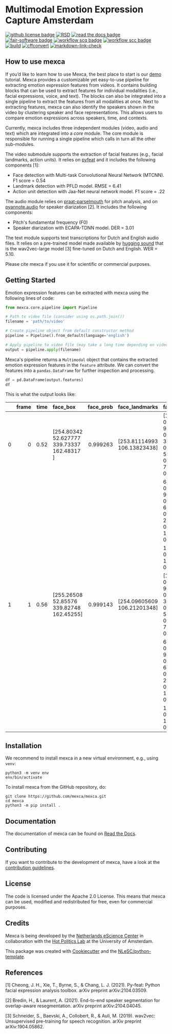 
# Multimodal Emotion Expression Capture Amsterdam

[![github license badge](https://img.shields.io/github/license/mexca/mexca)](https://github.com/mexca/mexca)
[![RSD](https://img.shields.io/badge/rsd-mexca-00a3e3.svg)](https://www.research-software.nl/software/mexca)
[![read the docs badge](https://readthedocs.org/projects/pip/badge/)](https://mexca.readthedocs.io/en/latest/index.html)
[![fair-software badge](https://img.shields.io/badge/fair--software.eu-%E2%97%8F%20%20%E2%97%8F%20%20%E2%97%8F%20%20%E2%97%8F%20%20%E2%97%8B-yellow)](https://fair-software.eu)
[![workflow scq badge](https://sonarcloud.io/api/project_badges/measure?project=mexca_mexca&metric=alert_status)](https://sonarcloud.io/dashboard?id=mexca_mexca)
[![workflow scc badge](https://sonarcloud.io/api/project_badges/measure?project=mexca_mexca&metric=coverage)](https://sonarcloud.io/dashboard?id=mexca_mexca)
[![build](https://github.com/mexca/mexca/actions/workflows/build.yml/badge.svg)](https://github.com/mexca/mexca/actions/workflows/build.yml)
[![cffconvert](https://github.com/mexca/mexca/actions/workflows/cffconvert.yml/badge.svg)](https://github.com/mexca/mexca/actions/workflows/cffconvert.yml)
[![markdown-link-check](https://github.com/mexca/mexca/actions/workflows/markdown-link-check.yml/badge.svg)](https://github.com/mexca/mexca/actions/workflows/markdown-link-check.yml)

## How to use mexca

If you’d like to learn how to use Mexca, the best place to start is our [demo](https://github.com/mexca/mexca/tree/main/examples) tutorial. 
Mexca provides a customizable yet easy-to-use pipeline for extracting emotion expression features from videos. It contains building blocks that can be used to extract features for individual modalities (i.e., facial expressions, voice, and text). The blocks can also be integrated into a single pipeline to extract the features from all modalities at once. Next to extracting features, mexca can also identify the speakers shown in the video by clustering speaker and face representations. This allows users to compare emotion expressions across speakers, time, and contexts. 

Currently, mexca includes three independent modules (video, audio and text) which are integrated into a *core* module. The core module is responsible for running a single pipeline which calls in turn all the other sub-modules.

The video submodule supports the extraction of facial features (e.g., facial landmarks, action units). It relies on [pyfeat](https://py-feat.org/pages/intro.html) and it includes the following components [1]:

- Face detection with Multi-task Convolutional Neural Network (MTCNN). F1 score = 0.54
- Landmark detection with PFLD model. RMSE = 6.41
- Action unit detection with Jaa-Net neural network model. F1 score = .22

The audio module relies on [praat-parselmouth](https://github.com/YannickJadoul/Parselmouth) for pitch analysis, and on [pyannote.audio](https://github.com/pyannote/pyannote-audio) for speaker diarization [2]. It includes the following components:

- Pitch's fundamental frequency (F0)
- Speaker diarization with ECAPA-TDNN model. DER = 3.01

The text module supports text transcriptions for Dutch and English audio files. It relies on a pre-trained model made available by [hugging sound](https://github.com/jonatasgrosman/huggingsound) that is the wav2vec-large model [3] fine-tuned on Dutch and English. WER = 5.10. 

Please cite mexca if you use it for scientific or commercial purposes.

## Getting Started

Emotion expression features can be extracted with mexca using the following lines of code:

```python
from mexca.core.pipeline import Pipeline

# Path to video file (consider using os.path.join())
filename = 'path/to/video'

# Create pipeline object from default constructor method
pipeline = Pipeline().from_default(language='english')

# Apply pipeline to video file (may take a long time depending on video length)
output = pipeline.apply(filename)
```

Mexca's pipeline returns a `Multimodal` object that contains the extracted emotion expression features in the `feature` attribute. We can convert the features into a `pandas.DataFrame` for further inspection and processing.

```python
df = pd.DataFrame(output.features)
df
```

This is what the output looks like:

|      |   frame |   time | face_box                                          |   face_prob | face_landmarks                | face_aus                                                               |   face_id |   pitchF0 |   segment_id |   segment_start |   segment_end | track   | speaker_id   |   text_token_id | text_token               |   text_token_start |   text_token_end |   match_id |
|-----:|--------:|-------:|:--------------------------------------------------|------------:|:------------------------------|:-----------------------------------------------------------------------|----------:|----------:|-------------:|----------------:|--------------:|:--------|:-------------|----------------:|:-------------------------|-------------------:|-----------------:|-----------:|
|   0 |      0 |   0.52 | [254.80342   52.627777 339.73337  162.48317 ]     |    0.999263 | [253.81114993 106.13823438]   | [1.7722143e-01 9.6993530e-01 3.4657875e-03 5.7775569e-01 7.8125650e-01 |         7 |  nan      |            1 |        0.497812 |       21.0178 | 0       | SPEAKER_00   |               0 |                          |               0    |             0    |          0 |
|      |         |        |                                                   |             |                               |  6.8736470e-01 9.7945237e-01 6.4704597e-01 2.7061898e-01 1.1658277e-03 |           |           |              |                 |               |         |              |                 |                          |                    |                  |            |
|      |         |        |                                                   |             |                               |  1.8453683e-03 1.5043484e-05]                                          |           |           |              |                 |               |         |              |                 |                          |                    |                  |            |
|   1 |      1 |   0.56 | [255.26508  52.85576 339.82748 162.45255]         |    0.999143 | [254.09605609 106.21201348]   | [1.7896292e-01 9.6784592e-01 3.4994783e-03 5.6765985e-01 7.8207129e-01 |         7 |  nan      |            1 |        0.497812 |       21.0178 | 0       | SPEAKER_00   |               0 |                          |               0    |             0    |          0 |
|      |         |        |                                                   |             |                               |  6.6663665e-01 9.7949558e-01 6.4933497e-01 2.6935115e-01 1.1610943e-03 |           |           |              |                 |               |         |              |                 |                          |                    |                  |            |
|      |         |        |                                                   |             |                               |  1.6607261e-03 1.5213599e-05]                                          |           |           |              |                 |               |         |              |                 |                          |                    |                  |            |



## Installation

We recommend to install mexca in a new virtual environment, e.g., using `venv`:

```console
python3 -m venv env
env/bin/activate
```

To install mexca from the GitHub repository, do:

```console
git clone https://github.com/mexca/mexca.git
cd mexca
python3 -m pip install .
```

## Documentation

The documentation of mexca can be found on [Read the Docs](https://mexca.readthedocs.io/en/latest/index.html).

## Contributing

If you want to contribute to the development of mexca,
have a look at the [contribution guidelines](CONTRIBUTING.md).

## License

The code is licensed under the Apache 2.0 License. This means that mexca can be used, modified and redistributed for free, even for commercial purposes.

## Credits

Mexca is being developed by the [Netherlands eScience Center](https://www.esciencecenter.nl/) in collaboration with the [Hot Politics Lab](http://www.hotpolitics.eu/) at the University of Amsterdam.

This package was created with [Cookiecutter](https://github.com/audreyr/cookiecutter) and the [NLeSC/python-template](https://github.com/NLeSC/python-template).

## References
[1] Cheong, J. H., Xie, T., Byrne, S., & Chang, L. J. (2021). Py-feat: Python facial expression analysis toolbox. arXiv preprint arXiv:2104.03509.

[2] Bredin, H., & Laurent, A. (2021). End-to-end speaker segmentation for overlap-aware resegmentation. arXiv preprint arXiv:2104.04045.

[3] Schneider, S., Baevski, A., Collobert, R., & Auli, M. (2019). wav2vec: Unsupervised pre-training for speech recognition. arXiv preprint arXiv:1904.05862.